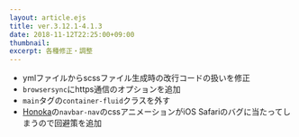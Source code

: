 ```yaml
---
layout: article.ejs
title: ver.3.12.1-4.1.3
date: 2018-11-12T22:25:00+09:00
thumbnail: 
excerpt: 各種修正・調整
---
```


- ymlファイルからscssファイル生成時の改行コードの扱いを修正
- `browsersync`にhttps通信のオプションを追加
- `main`タグの`container-fluid`クラスを外す
- [Honoka](http://honokak.osaka/)の`navbar-nav`のcssアニメーションがiOS Safariのバグに当たってしまうので回避策を追加